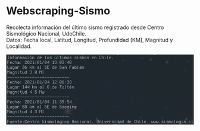 # Webscraping-Sismo
Recolecta información del último sismo registrado desde Centro Sismológico Nacional, UdeChile. <br>
Datos: Fecha local, Latitud, Longitud, Profundidad [KM], Magnitud y Localidad.

![output, script](img/output.png)
